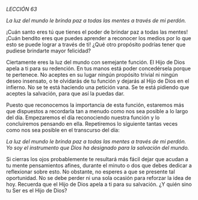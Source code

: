 *LECCIÓN 63*

*La luz del mundo le brinda paz a todas las mentes a través de mi perdón.*

¡Cuán santo eres tú que tienes el poder de brindar paz a todas las mentes! ¡Cuán bendito eres que puedes aprender a reconocer los medios por lo que esto se puede lograr a través de ti! ¿Qué otro propósito podrías tener que pudiese brindarte mayor felicidad?

Ciertamente eres la luz del mundo con semejante función. El Hijo de Dios apela a ti para su redención. En tus manos está poder concedérsela porque te pertenece. No aceptes en su lugar ningún propósito trivial ni ningún deseo insensato, o te olvidarás de tu función y dejarás al Hijo de Dios en el infierno. No se te está haciendo una petición vana. Se te está pidiendo que aceptes la salvación, para que así la puedas dar.

Puesto que reconocemos la importancia de esta función, estaremos más que dispuestos a recordarla tan a menudo como nos sea posible a lo largo del día. Empezaremos el día reconociendo nuestra función y lo concluiremos pensando en ella. Repetiremos lo siguiente tantas veces como nos sea posible en el transcurso del día:

_La luz del mundo le brinda paz a todas las mentes a través de mi perdón. Yo soy el instrumento que Dios ha designado para la salvación del mundo._

Si cierras los ojos probablemente te resultará más fácil dejar que acudan a tu mente pensamientos afines, durante el minuto o dos que debes dedicar a reflexionar sobre esto. No obstante, no esperes a que se presente tal oportunidad. No se debe perder ni una sola ocasión para reforzar la idea de hoy. Recuerda que el Hijo de Dios apela a ti para su salvación. ¿Y quién sino tu Ser es el Hijo de Dios?